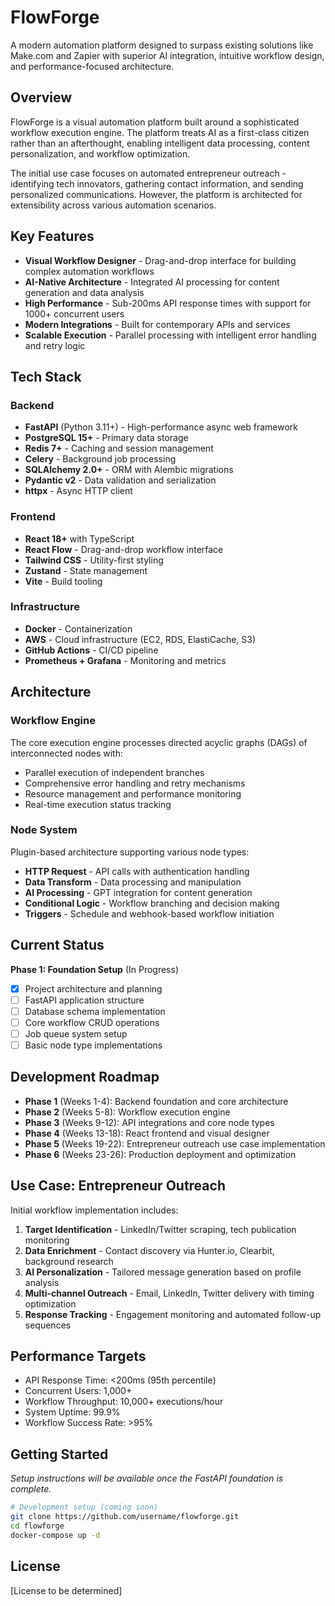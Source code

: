 # FlowForge

A modern automation platform designed to surpass existing solutions like Make.com and Zapier with superior AI integration, intuitive workflow design, and performance-focused architecture.

## Overview

FlowForge is a visual automation platform built around a sophisticated workflow execution engine. The platform treats AI as a first-class citizen rather than an afterthought, enabling intelligent data processing, content personalization, and workflow optimization.

The initial use case focuses on automated entrepreneur outreach - identifying tech innovators, gathering contact information, and sending personalized communications. However, the platform is architected for extensibility across various automation scenarios.

## Key Features

- **Visual Workflow Designer** - Drag-and-drop interface for building complex automation workflows
- **AI-Native Architecture** - Integrated AI processing for content generation and data analysis
- **High Performance** - Sub-200ms API response times with support for 1000+ concurrent users
- **Modern Integrations** - Built for contemporary APIs and services
- **Scalable Execution** - Parallel processing with intelligent error handling and retry logic

## Tech Stack

### Backend
- **FastAPI** (Python 3.11+) - High-performance async web framework
- **PostgreSQL 15+** - Primary data storage
- **Redis 7+** - Caching and session management
- **Celery** - Background job processing
- **SQLAlchemy 2.0+** - ORM with Alembic migrations
- **Pydantic v2** - Data validation and serialization
- **httpx** - Async HTTP client

### Frontend
- **React 18+** with TypeScript
- **React Flow** - Drag-and-drop workflow interface
- **Tailwind CSS** - Utility-first styling
- **Zustand** - State management
- **Vite** - Build tooling

### Infrastructure
- **Docker** - Containerization
- **AWS** - Cloud infrastructure (EC2, RDS, ElastiCache, S3)
- **GitHub Actions** - CI/CD pipeline
- **Prometheus + Grafana** - Monitoring and metrics

## Architecture

### Workflow Engine
The core execution engine processes directed acyclic graphs (DAGs) of interconnected nodes with:
- Parallel execution of independent branches
- Comprehensive error handling and retry mechanisms
- Resource management and performance monitoring
- Real-time execution status tracking

### Node System
Plugin-based architecture supporting various node types:
- **HTTP Request** - API calls with authentication handling
- **Data Transform** - Data processing and manipulation
- **AI Processing** - GPT integration for content generation
- **Conditional Logic** - Workflow branching and decision making
- **Triggers** - Schedule and webhook-based workflow initiation

## Current Status

**Phase 1: Foundation Setup** (In Progress)
- [x] Project architecture and planning
- [ ] FastAPI application structure
- [ ] Database schema implementation
- [ ] Core workflow CRUD operations
- [ ] Job queue system setup
- [ ] Basic node type implementations

## Development Roadmap

- **Phase 1** (Weeks 1-4): Backend foundation and core architecture
- **Phase 2** (Weeks 5-8): Workflow execution engine
- **Phase 3** (Weeks 9-12): API integrations and core node types
- **Phase 4** (Weeks 13-18): React frontend and visual designer
- **Phase 5** (Weeks 19-22): Entrepreneur outreach use case implementation
- **Phase 6** (Weeks 23-26): Production deployment and optimization

## Use Case: Entrepreneur Outreach

Initial workflow implementation includes:

1. **Target Identification** - LinkedIn/Twitter scraping, tech publication monitoring
2. **Data Enrichment** - Contact discovery via Hunter.io, Clearbit, background research
3. **AI Personalization** - Tailored message generation based on profile analysis
4. **Multi-channel Outreach** - Email, LinkedIn, Twitter delivery with timing optimization
5. **Response Tracking** - Engagement monitoring and automated follow-up sequences

## Performance Targets

- API Response Time: <200ms (95th percentile)
- Concurrent Users: 1,000+
- Workflow Throughput: 10,000+ executions/hour
- System Uptime: 99.9%
- Workflow Success Rate: >95%

## Getting Started

*Setup instructions will be available once the FastAPI foundation is complete.*

```bash
# Development setup (coming soon)
git clone https://github.com/username/flowforge.git
cd flowforge
docker-compose up -d
```

## License

[License to be determined]